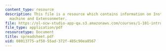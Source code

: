 ```yaml
---
content_type: resource
description: This file is a resource which contains information on Instron testing
  machine and Extensonmeter.
file: https://ol-ocw-studio-app-qa.s3.amazonaws.com/courses/1-101-introduction-to-civil-and-environmental-engineering-design-i-fall-2006/08013775af5055ad372f485c90ea8567_spreadsheet.pdf
file_type: application/pdf
resourcetype: Document
title: spreadsheet.pdf
uid: 08013775-af50-55ad-372f-485c90ea8567
---
```

